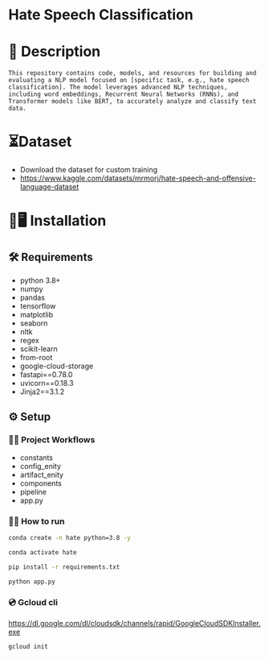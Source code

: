 # Hate Speech Classification
# 📝 Description
    This repository contains code, models, and resources for building and evaluating a NLP model focused on [specific task, e.g., hate speech classification]. The model leverages advanced NLP techniques, including word embeddings, Recurrent Neural Networks (RNNs), and Transformer models like BERT, to accurately analyze and classify text data.
# ⏳Dataset
- Download the dataset for custom training
- https://www.kaggle.com/datasets/mrmorj/hate-speech-and-offensive-language-dataset

# 🔗🖥️ Installation
## 🛠️ Requirements
- python 3.8+
- numpy 
- pandas 
- tensorflow
- matplotlib
- seaborn
- nltk
- regex
- scikit-learn
- from-root
- google-cloud-storage
- fastapi==0.78.0
- uvicorn==0.18.3
- Jinja2==3.1.2

## ⚙️ Setup
### 👨‍🏭 Project Workflows

- constants
- config_enity
- artifact_enity
- components
- pipeline
- app.py

### 👨‍💻 How to run
```bash
conda create -n hate python=3.8 -y
```

```bash
conda activate hate
```

```bash
pip install -r requirements.txt
```

```bash
python app.py
```
### 💿 Gcloud cli
https://dl.google.com/dl/cloudsdk/channels/rapid/GoogleCloudSDKInstaller.exe

```bash
gcloud init
```